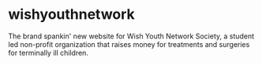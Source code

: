 # wishyouthnetwork
The brand spankin' new website for Wish Youth Network Society, a student led non-profit organization that raises money for treatments and surgeries for terminally ill children.
